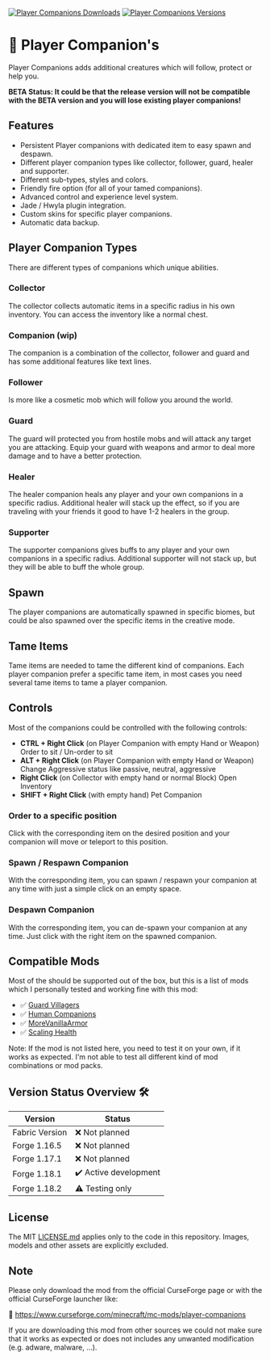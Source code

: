 [![Player Companions Downloads](http://cf.way2muchnoise.eu/full_552456_downloads.svg)](https://www.curseforge.com/minecraft/mc-mods/player-companions)
[![Player Companions Versions](http://cf.way2muchnoise.eu/versions/Minecraft_552456_all.svg)](https://www.curseforge.com/minecraft/mc-mods/player-companions)

# 🐾 Player Companion's

Player Companions adds additional creatures which will follow, protect or help you.

**BETA Status: It could be that the release version will not be compatible with the BETA version and you will lose existing player companions!**

## Features

- Persistent Player companions with dedicated item to easy spawn and despawn.
- Different player companion types like collector, follower, guard, healer and supporter.
- Different sub-types, styles and colors.
- Friendly fire option (for all of your tamed companions).
- Advanced control and experience level system.
- Jade / Hwyla plugin integration.
- Custom skins for specific player companions.
- Automatic data backup.

## Player Companion Types

There are different types of companions which unique abilities.

### Collector

The collector collects automatic items in a specific radius in his own inventory.
You can access the inventory like a normal chest.

### Companion (wip)

The companion is a combination of the collector, follower and guard and has some additional features like text lines.

### Follower

Is more like a cosmetic mob which will follow you around the world.

### Guard

The guard will protected you from hostile mobs and will attack any target you are attacking.
Equip your guard with weapons and armor to deal more damage and to have a better protection.

### Healer

The healer companion heals any player and your own companions in a specific radius.
Additional healer will stack up the effect, so if you are traveling with your friends it good to have 1-2 healers in the group.

### Supporter

The supporter companions gives buffs to any player and your own companions in a specific radius.
Additional supporter will not stack up, but they will be able to buff the whole group.

## Spawn

The player companions are automatically spawned in specific biomes, but could be also spawned over the specific items in the creative mode.

## Tame Items

Tame items are needed to tame the different kind of companions.
Each player companion prefer a specific tame item, in most cases you need several tame items to tame a player companion.

## Controls

Most of the companions could be controlled with the following controls:

- **CTRL + Right Click** (on Player Companion with empty Hand or Weapon) Order to sit / Un-order to sit
- **ALT + Right Click** (on Player Companion with empty Hand or Weapon) Change Aggressive status like passive, neutral, aggressive
- **Right Click** (on Collector with empty hand or normal Block) Open Inventory
- **SHIFT + Right Click** (with empty hand) Pet Companion

### Order to a specific position

Click with the corresponding item on the desired position and your companion will move or teleport to this position.

### Spawn / Respawn Companion

With the corresponding item, you can spawn / respawn your companion at any time with just a simple click on an empty space.

### Despawn Companion

With the corresponding item, you can de-spawn your companion at any time. Just click with the right item on the spawned companion.

## Compatible Mods

Most of the should be supported out of the box, but this is a list of mods which I personally tested and working fine with this mod:

- ✅ [Guard Villagers][guard-villagers]
- ✅ [Human Companions][human_companions]
- ✅ [MoreVanillaArmor][morevanillaarmor]
- ✅ [Scaling Health][scaling-health]

Note: If the mod is not listed here, you need to test it on your own, if it works as expected.
I'm not able to test all different kind of mod combinations or mod packs.

## Version Status Overview 🛠️

| Version        | Status                |
| -------------- | --------------------- |
| Fabric Version | ❌ Not planned        |
| Forge 1.16.5   | ❌ Not planned        |
| Forge 1.17.1   | ❌ Not planned        |
| Forge 1.18.1   | ✔️ Active development |
| Forge 1.18.2   | ⚠️ Testing only       |

## License

The MIT [LICENSE.md](LICENSE.md) applies only to the code in this repository. Images, models and other assets are explicitly excluded.

## Note

Please only download the mod from the official CurseForge page or with the official CurseForge launcher like:

🚀 https://www.curseforge.com/minecraft/mc-mods/player-companions

If you are downloading this mod from other sources we could not make sure that it works as expected or does not includes any unwanted modification (e.g. adware, malware, ...).

[guard-villagers]: https://www.curseforge.com/minecraft/mc-mods/guard-villagers
[human_companions]: https://www.curseforge.com/minecraft/mc-mods/human-companions
[morevanillaarmor]: https://www.curseforge.com/minecraft/mc-mods/morevanillaarmor
[scaling-health]: https://www.curseforge.com/minecraft/mc-mods/scaling-health
